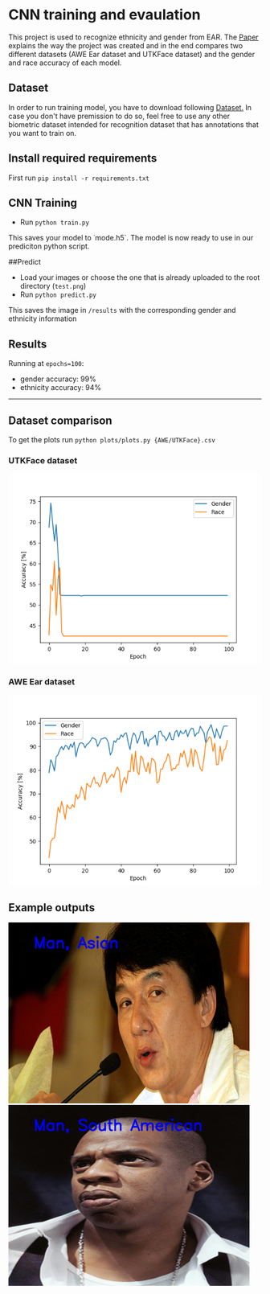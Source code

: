 # CNN training and evaulation
This project is used to recognize ethnicity and gender from EAR. The [Paper](https://github.com/123robi/CNN_training/blob/main/paper.pdf) explains the way the project was created and in the end compares two different datasets (AWE Ear dataset and UTKFace dataset) and the gender and race accuracy of each model.
## Dataset
In order to run training model, you have to download following [Dataset.](http://awe.fri.uni-lj.si/datasets.html) In case you don't have premission to do so, feel free to use any other biometric dataset intended for recognition dataset that has annotations that you want to train on.
## Install required requirements
First run `pip install -r requirements.txt`
## CNN Training
- Run `python train.py`

This saves your model to ˙mode.h5`. The model is now ready to use in our prediciton python script.

##Predict
- Load your images or choose the one that is already uploaded to the root directory (`test.png`)
- Run `python predict.py`

This saves the image in `/results` with the corresponding gender and ethnicity information

## Results
Running at `epochs=100`:
- gender accuracy: 99%
- ethnicity accuracy: 94%
-----
## Dataset comparison
To get the plots run `python plots/plots.py {AWE/UTKFace}.csv`
### UTKFace dataset
![alt text](https://github.com/123robi/CNN_training/blob/main/plots/UTKPlot.png?raw=true)

### AWE Ear dataset
![alt text](https://github.com/123robi/CNN_training/blob/main/plots/AWEplot.png?raw=true)


## Example outputs
![alt text](https://github.com/123robi/CNN_training/blob/main/results/man_asian.png?raw=true)
![alt text](https://github.com/123robi/CNN_training/blob/main/results/south_american.png?raw=true)
